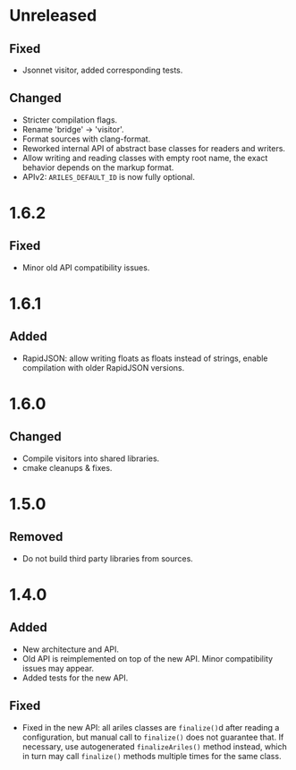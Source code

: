 Unreleased
==========

Fixed
-----

* Jsonnet visitor, added corresponding tests.


Changed
-------

* Stricter compilation flags.
* Rename 'bridge' -> 'visitor'.
* Format sources with clang-format.
* Reworked internal API of abstract base classes for readers and writers.
* Allow writing and reading classes with empty root name, the exact behavior
  depends on the markup format.
* APIv2: `ARILES_DEFAULT_ID` is now fully optional.



1.6.2
=====

Fixed
-----

* Minor old API compatibility issues.



1.6.1
=====

Added
-----

* RapidJSON: allow writing floats as floats instead of strings, enable
  compilation with older RapidJSON versions.



1.6.0
=====

Changed
-------

* Compile visitors into shared libraries.
* cmake cleanups & fixes.



1.5.0
=====

Removed
-------

* Do not build third party libraries from sources.



1.4.0
=====

Added
-----

* New architecture and API.
* Old API is reimplemented on top of the new API. Minor compatibility issues
  may appear.
* Added tests for the new API.


Fixed
-----
* Fixed in the new API: all ariles classes are `finalize()`d after reading a
  configuration, but manual call to `finalize()` does not guarantee that. If
  necessary, use autogenerated `finalizeAriles()` method instead, which in turn
  may call `finalize()` methods multiple times for the same class.
